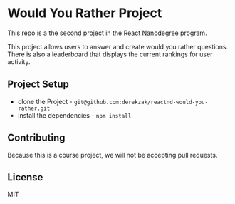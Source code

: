 # Would You Rather Project

This repo is a the second project in the [React Nanodegree program](https://www.udacity.com/course/react-nanodegree--nd019).

This project allows users to answer and create would you rather questions.  There is also a leaderboard that displays the current rankings for user activity.

## Project Setup

* clone the Project - `git@github.com:derekzak/reactnd-would-you-rather.git`
* install the dependencies - `npm install`

## Contributing

Because this is a course project, we will not be accepting pull requests.

## License

MIT
